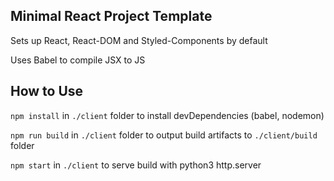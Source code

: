 Minimal React Project Template
------------------------------

Sets up React, React-DOM and Styled-Components by default


Uses Babel to compile JSX to JS

How to Use
----------
`npm install` in `./client` folder to install devDependencies (babel, nodemon)


`npm run build` in `./client` folder to output build artifacts to `./client/build` folder


`npm start` in `./client` to serve build with python3 http.server
